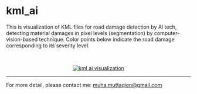 # kml_ai
This is visualization of KML files for road damage detection by AI tech, detecting material damages in pixel levels (segmentation) by computer-vision-based technique. Color points below indicate the road damage corresponding to its severity level.

<br>

<p align="center">
  <a href="https://muhamuttaqien.github.io/kml_ai/display_kml.html" target="_blank">
    <img src="https://muhamuttaqien.github.io/kml_ai/satelite.png" alt="kml ai visualization">
  </a>
</p>

<hr>

For more detail, please contact me: muha.muttaqien@gmail.com
